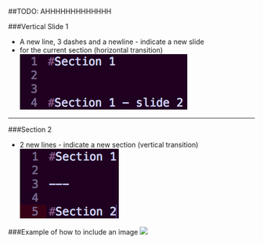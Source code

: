 ##TODO: AHHHHHHHHHHHHH


###Vertical Slide 1
- A new line, 3 dashes and a newline - indicate a new slide 
- for the current section (horizontal transition)
![](images/NewSlideForCurrentSection.png)

---

###Section 2
- 2 new lines - indicate a new section (vertical transition)
![](images/NewSection.png)


###Example of how to include an image
![](images/presentIcon.png)
